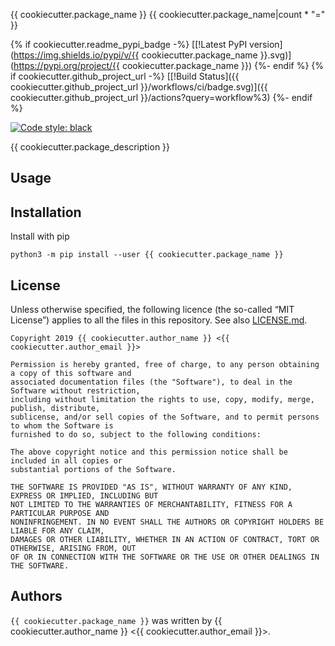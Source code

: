 {{ cookiecutter.package_name }}
{{ cookiecutter.package_name|count * "=" }}

{% if cookiecutter.readme_pypi_badge -%}
[[!Latest PyPI version](https://img.shields.io/pypi/v/{{ cookiecutter.package_name }}.svg)](https://pypi.org/project/{{ cookiecutter.package_name }})
{%- endif %}
{% if cookiecutter.github_project_url -%}
[[!Build Status]({{ cookiecutter.github_project_url }}/workflows/ci/badge.svg)]({{ cookiecutter.github_project_url }}/actions?query=workflow%3)
{%- endif %}

[![Code style: black](https://img.shields.io/badge/code%20style-black-000000.svg)](https://github.com/psf/black)

{{ cookiecutter.package_description }}

## Usage

## Installation

Install with pip

```console
python3 -m pip install --user {{ cookiecutter.package_name }}
```

## License

Unless otherwise specified, the following licence (the so-called “MIT License”) applies to all the
files in this repository.
See also [LICENSE.md](LICENSE.md).

```text
Copyright 2019 {{ cookiecutter.author_name }} <{{ cookiecutter.author_email }}>

Permission is hereby granted, free of charge, to any person obtaining a copy of this software and
associated documentation files (the "Software"), to deal in the Software without restriction,
including without limitation the rights to use, copy, modify, merge, publish, distribute,
sublicense, and/or sell copies of the Software, and to permit persons to whom the Software is
furnished to do so, subject to the following conditions:

The above copyright notice and this permission notice shall be included in all copies or
substantial portions of the Software.

THE SOFTWARE IS PROVIDED "AS IS", WITHOUT WARRANTY OF ANY KIND, EXPRESS OR IMPLIED, INCLUDING BUT
NOT LIMITED TO THE WARRANTIES OF MERCHANTABILITY, FITNESS FOR A PARTICULAR PURPOSE AND
NONINFRINGEMENT. IN NO EVENT SHALL THE AUTHORS OR COPYRIGHT HOLDERS BE LIABLE FOR ANY CLAIM,
DAMAGES OR OTHER LIABILITY, WHETHER IN AN ACTION OF CONTRACT, TORT OR OTHERWISE, ARISING FROM, OUT
OF OR IN CONNECTION WITH THE SOFTWARE OR THE USE OR OTHER DEALINGS IN THE SOFTWARE.
```

## Authors

`{{ cookiecutter.package_name }}` was written by {{ cookiecutter.author_name }} <{{ cookiecutter.author_email }}>.

